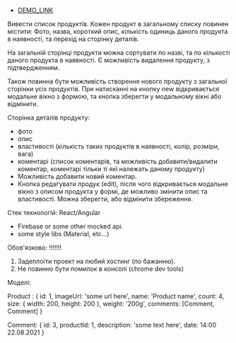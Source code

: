 * [DEMO_LINK](https://yura0seredyuk.github.io/products-app/index.html)

Вивести список продуктів.
Кожен продукт в загальному списку повинен містити:
Фото, назва, короткий опис, кількість одиниць даного продукта в наявності, та перехід на сторінку деталів.

На загальній сторінці продукти можна сортувати по назві, та по кількості даного продукта в наявності.
Є можливість видалення продукту, з підтвердженням.

Також повинна бути можливість створення нового продукту з загальної сторінки усіх продуктів. При натисканні на кнопку new відкривається модальне вікно з формою, та кнопка зберегти у модальному вікні або відмінити.

Сторінка деталів продукту:
- фото
- опис
- властивості (кількість таких продуктів в наявності, колір, розміри, вага)
- коментарі (список коментарів, та можливість добавити/видалити коментар, коментарі тільки ті які належать даному продукту)
- Можливість добавити новий коментар.
- Кнопка редагувати продук (edit), після чого відкривається модальне вікно з описом продукта у формі, де можливо змінити опис та властивості. Можна зберегти, або відмінити збереження.

Стек технологій:
React/Angular
+ Firebase or some other mocked api.
+ some style libs (Material, etc...)

Обов'язково: !!!!!!!
1. Задеплоїти проект на любий хостинг (по бажанню).
2. Не повинно бути помилок в консолі (chrome dev tools)

Моделі:

Product : {
id: 1,
imageUrl: 'some url here',
name: 'Product name',
count: 4,
size: {
width: 200,
height: 200
},
weight: '200g',
comments: [Comment, Comment]
}


Comment: {
id: 3,
productId: 1,
description: 'some text here',
date: 14:00 22.08.2021
}
